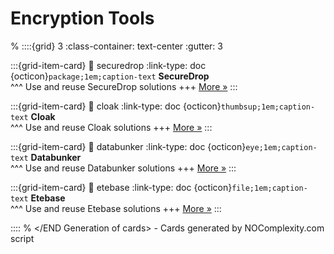 # Encryption Tools 
% <Start Generation of cards> 
::::{grid} 3
:class-container: text-center
:gutter: 3 

:::{grid-item-card}
:link: securedrop
:link-type: doc
{octicon}`package;1em;caption-text` **SecureDrop**        
^^^
Use and reuse SecureDrop solutions
+++
[More »](securedrop)
:::


:::{grid-item-card}
:link: cloak
:link-type: doc
{octicon}`thumbsup;1em;caption-text` **Cloak**        
^^^
Use and reuse Cloak solutions
+++
[More »](cloak)
:::


:::{grid-item-card}
:link: databunker
:link-type: doc
{octicon}`eye;1em;caption-text` **Databunker**        
^^^
Use and reuse Databunker solutions
+++
[More »](databunker)
:::


:::{grid-item-card}
:link: etebase
:link-type: doc
{octicon}`file;1em;caption-text` **Etebase**        
^^^
Use and reuse Etebase solutions
+++
[More »](etebase)
:::


::::
% </END Generation of cards> - Cards generated by NOComplexity.com script